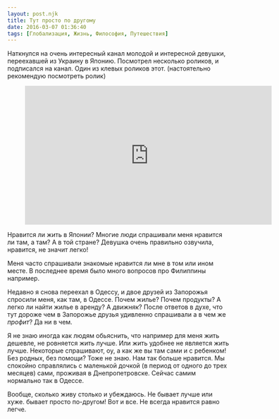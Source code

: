 ```yaml
---
layout: post.njk
title: Тут просто по другому
date: 2016-03-07 01:36:40
tags: [Глобализация, Жизнь, Философия, Путешествия]
---
```


Наткнулся на очень интересный канал молодой и интересной девушки, переехавшей из Украину в Японию. Посмотрел несколько роликов, и подписался на канал. Один из клевых роликов этот. (настоятельно рекомендую посмотреть ролик)

<figure>
    <div class="if">
        <iframe width="560" height="315" src="https://www.youtube.com/embed/LoeW0KBxuuk" frameborder="0" allowfullscreen></iframe>
    </div>
</figure>

Нравится ли жить в Японии? Многие люди спрашивали меня нравится ли там, а там? А в той стране? Девушка очень правильно озвучила, нравится, не значит легко!

Меня часто спрашивали знакомые нравится ли мне в том или ином месте. В последнее время было много вопросов про Филиппины например.

Недавно я снова переехал в Одессу, и двое друзей из Запорожья спросили меня, как там, в Одессе. Почем жилье? Почем продукты? А легко ли найти жилье в аренду? А *движняк*? После ответов в духе, что тут дороже чем в Запорожье друзья удивленно спрашивали а в чем же *профит*? Да ни в чем. 

Я не знаю иногда как людям обьяснить, что например для меня жить дешевле, не ровняется жить лучше. Или жить удобнее не является жить лучше. Некоторые спрашивают, оу, а как же вы там сами и с ребенком! Без родных, без помощи? Тоже не знаю. Нам так больше нравится. Мы спокойно справлялись с маленькой дочкой (в период от одного до трех месяцев) сами, проживая в Днепропетровске. Сейчас самим нормально так в Одессе.

Вообще, сколько живу столько и убеждаюсь. Не бывает лучше или хуже. бывает просто по-другом! Вот и все. Не всегда нравится равно легче.